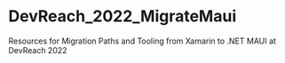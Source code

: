 # DevReach_2022_MigrateMaui
Resources for Migration Paths and Tooling from Xamarin to .NET MAUI at DevReach 2022
